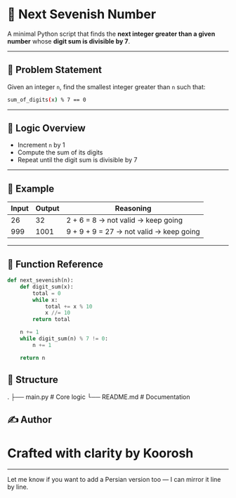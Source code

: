 # 🔢 Next Sevenish Number

A minimal Python script that finds the **next integer greater than a given number** whose **digit sum is divisible by 7**.

---

## 📌 Problem Statement

Given an integer `n`, find the smallest integer greater than `n` such that:

```bash
sum_of_digits(x) % 7 == 0
```

---

## 🧠 Logic Overview

- Increment `n` by 1
- Compute the sum of its digits
- Repeat until the digit sum is divisible by 7

---

## 🧾 Example

| Input | Output | Reasoning                          |
|-------|--------|-------------------------------------|
| 26    | 32     | 2 + 6 = 8 → not valid → keep going |
| 999   | 1001   | 9 + 9 + 9 = 27 → not valid → keep going |

---

## 🧪 Function Reference

```python
def next_sevenish(n):
    def digit_sum(x):
        total = 0
        while x:
            total += x % 10
            x //= 10
        return total

    n += 1
    while digit_sum(n) % 7 != 0:
        n += 1

    return n
```

## 📁 Structure

.
├── main.py        # Core logic
└── README.md      # Documentation



## ✍️ Author

# **Crafted with clarity by Koorosh**


---

Let me know if you want to add a Persian version too — I can mirror it line by line.

